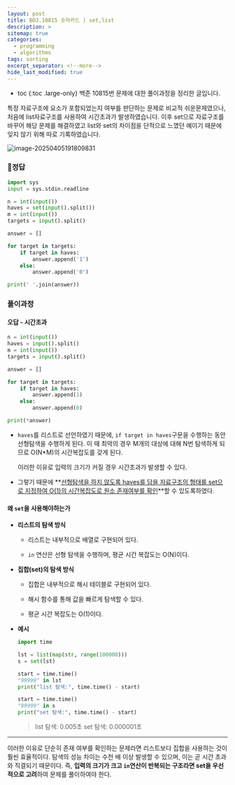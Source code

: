 ```yaml
---
layout: post
title: BOJ.10815 숫자카드 | set,list
description: >
sitemap: true
categories: 
  - programming
  - algorithms
tags: sorting
excerpt_separator: <!--more-->
hide_last_modified: true
---
```

* toc
{:toc .large-only}
백준 10815번 문제에 대한 풀이과정을 정리한 글입니다.

특정 자료구조에 요소가 포함되었는지 여부를 판단하는 문제로 비교적 쉬운문제였으나, 처음에 list자료구조를 사용하여 시간초과가 발생하였습니다. 이후 set으로 자료구조를 바꾸어 해당 문제를 해결하였고 list와 set의 차이점을 단적으로 느꼈던 예이기 때문에 잊지 않기 위해 따로 기록하였습니다.

<!--more-->

![image-20250405191809831](../../../images/2025-04-05-01Boj10815/image-20250405191809831.png)

### 📌정답
```python
import sys
input = sys.stdin.readline

n = int(input())
haves = set(input().split())
m = int(input())
targets = input().split()

answer = []

for target in targets:
    if target in haves:
        answer.append('1')
    else:
        answer.append('0')

print(' '.join(answer))
```

### 풀이과정

#### 오답 - 시간초과

```python
n = int(input())
haves = input().split()
m = int(input())
targets = input().split()

answer = []

for target in targets:
    if target in haves:
        answer.append(1)
    else:
        answer.append(0)

print(*answer)
```

- `haves`를 리스트로 선언하였기 때문에, `if target in haves`구문을 수행하는 동안 선형탐색을 수행하게 된다. 이 때 최악의 경우 M개의 대상에 대해 N번 탐색하게 되므로 O(N*M)의 시간복잡도를 갖게 된다.

  이러한 이유로 입력의 크기가 커질 경우 시간초과가 발생할 수 있다.

- 그렇기 때문에 **<u>선형탐색을 하지 않도록 haves를 담을 자료구조의 형태를 set으로 지정하여 O(1)의 시간복잡도로 원소 존재여부를 확인</u>**할 수 있도록하였다.

#### 왜 `set`을 사용해야하는가

* **리스트의 탐색 방식**

  - 리스트는 내부적으로 배열로 구현되어 있다.

  - `in` 연산은 선형 탐색을 수행하며, 평균 시간 복잡도는 O(N)이다.


* **집합(set)의 탐색 방식**

  - 집합은 내부적으로 해시 테이블로 구현되어 있다.

  - 해시 함수를 통해 값을 빠르게 탐색할 수 있다.

  - 평균 시간 복잡도는 O(1)이다.

* **예시**

  ```python
  import time
  
  lst = list(map(str, range(100000)))
  s = set(lst)
  
  start = time.time()
  "99999" in lst
  print("list 탐색:", time.time() - start)
  
  start = time.time()
  "99999" in s
  print("set 탐색:", time.time() - start)
  ```

  > list 탐색: 0.005초
  > set 탐색: 0.000001초

---

이러한 이유로 단순히 존재 여부를 확인하는 문제라면 리스트보다 집합을 사용하는 것이 훨씬 효율적이다. 탐색의 성능 차이는 수천 배 이상 발생할 수 있으며, 이는 곧 시간 초과와 직결되기 때문이다. 즉, **입력의 크기가 크고 `in`연산이 반복되는 구조라면 set을 우선적으로 고려**하여 문제를 풀이하여야 한다.
